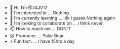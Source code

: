 - 👋 Hi, I’m @24JV12
- 👀 I’m interested in ... Nothing
- 🌱 I’m currently learning ... idk i guess Nothing again
- 💞️ I’m looking to collaborate on ... i think never
- 📫 How to reach me ... DON'T
- 😄 Pronouns: ... Polar Bear
- ⚡ Fun fact: ... I have 15hrs a day
